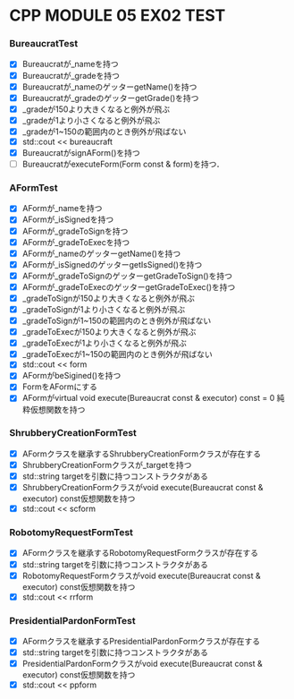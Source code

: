 # CPP MODULE 05 EX02 TEST

### BureaucratTest
- [x] Bureaucratが_nameを持つ
- [x] Bureaucratが_gradeを持つ
- [x] Bureaucratが_nameのゲッターgetName()を持つ
- [x] Bureaucratが_gradeのゲッターgetGrade()を持つ
- [x] _gradeが150より大きくなると例外が飛ぶ
- [x] _gradeが1より小さくなると例外が飛ぶ
- [x] _gradeが1~150の範囲内のとき例外が飛ばない
- [x] std::cout << bureaucraft
- [x] BureaucratがsignAForm()を持つ
- [ ] BureaucratがexecuteForm(Form const & form)を持つ．

### AFormTest
- [x] AFormが_nameを持つ
- [x] AFormが_isSignedを持つ
- [x] AFormが_gradeToSignを持つ
- [x] AFormが_gradeToExecを持つ
- [x] AFormが_nameのゲッターgetName()を持つ
- [x] AFormが_isSignedのゲッターgetIsSigned()を持つ
- [x] AFormが_gradeToSignのゲッターgetGradeToSign()を持つ
- [x] AFormが_gradeToExecのゲッターgetGradeToExec()を持つ
- [x] _gradeToSignが150より大きくなると例外が飛ぶ
- [x] _gradeToSignが1より小さくなると例外が飛ぶ
- [x] _gradeToSignが1~150の範囲内のとき例外が飛ばない
- [x] _gradeToExecが150より大きくなると例外が飛ぶ
- [x] _gradeToExecが1より小さくなると例外が飛ぶ
- [x] _gradeToExecが1~150の範囲内のとき例外が飛ばない
- [x] std::cout << form
- [x] AFormがbeSigined()を持つ
- [x] FormをAFormにする
- [x] AFormがvirtual void execute(Bureaucrat const & executor) const = 0 純粋仮想関数を持つ

### ShrubberyCreationFormTest
- [x] AFormクラスを継承するShrubberyCreationFormクラスが存在する
- [x] ShrubberyCreationFormクラスが_targetを持つ
- [x] std::string targetを引数に持つコンストラクタがある
- [x] ShrubberyCreationFormクラスがvoid execute(Bureaucrat const & executor) const仮想関数を持つ
- [x] std::cout << scform

### RobotomyRequestFormTest
- [x] AFormクラスを継承するRobotomyRequestFormクラスが存在する
- [x] std::string targetを引数に持つコンストラクタがある
- [x] RobotomyRequestFormクラスがvoid execute(Bureaucrat const & executor) const仮想関数を持つ
- [x] std::cout << rrform

### PresidentialPardonFormTest
- [x] AFormクラスを継承するPresidentialPardonFormクラスが存在する
- [x] std::string targetを引数に持つコンストラクタがある
- [x] PresidentialPardonFormクラスがvoid execute(Bureaucrat const & executor) const仮想関数を持つ
- [x] std::cout << ppform
